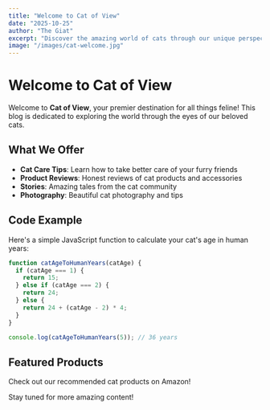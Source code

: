 ```yaml
---
title: "Welcome to Cat of View"
date: "2025-10-25"
author: "The Giat"
excerpt: "Discover the amazing world of cats through our unique perspective. Join us on this journey into feline wisdom and wonder."
image: "/images/cat-welcome.jpg"
---
```


# Welcome to Cat of View

Welcome to **Cat of View**, your premier destination for all things feline! This blog is dedicated to exploring the world through the eyes of our beloved cats.

## What We Offer

- **Cat Care Tips**: Learn how to take better care of your furry friends
- **Product Reviews**: Honest reviews of cat products and accessories
- **Stories**: Amazing tales from the cat community
- **Photography**: Beautiful cat photography and tips

## Code Example

Here's a simple JavaScript function to calculate your cat's age in human years:

```javascript
function catAgeToHumanYears(catAge) {
  if (catAge === 1) {
    return 15;
  } else if (catAge === 2) {
    return 24;
  } else {
    return 24 + (catAge - 2) * 4;
  }
}

console.log(catAgeToHumanYears(5)); // 36 years
```

## Featured Products

Check out our recommended cat products on Amazon!

Stay tuned for more amazing content!
